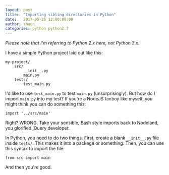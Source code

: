 ```yaml
---
layout: post
title:  "Importing sibling directories in Python"
date:   2017-05-26 12:00:00:00
author: shaun
categories: python python2.7
---
```


*Please note that I'm referring to Python 2.x here, not Python 3.x.*

I have a simple Python project laid out like this:

```
my-project/
    src/
        __init__.py
        main.py
    tests/
        test_main.py
```

I'd like to use `test_main.py` to test `main.py` (unsurprisingly). But how do I import `main.py` into my test? If you're a NodeJS fanboy like myself, you might think you can do something this:

```
import '../src/main'
```

Right? WRONG. Take your sensible, Bash style imports back to Nodeland, you glorified jQuery developer.

In Python, you need to do two things. First, create a blank `__init__.py` file inside `tests/`. This makes it into a package or something. Then, you can use this syntax to import the file:

```
from src import main
```

And then you're good.
